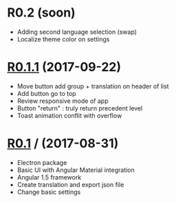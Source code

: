 # R0.2 (soon)


- Adding second language selection (swap)
- Localize theme color on settings

# [R0.1.1](https://github.com/foxdog05000/serina/releases/tag/R0.1.1) (2017-09-22)


- Move button add group + translation on header of list
- Add button go to top
- Review responsive mode of app
- Button "return" : truly return precedent level
- Toast animation conflit with overflow

# [R0.1](https://github.com/foxdog05000/serina/releases/tag/R0.1) / (2017-08-31)


- Electron package
- Basic UI with Angular Material integration
- Angular 1.5 framework
- Create translation and export json file
- Change basic settings
